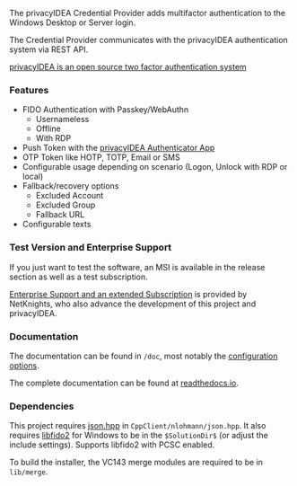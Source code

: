 The privacyIDEA Credential Provider adds multifactor authentication to the Windows Desktop or Server login.

The Credential Provider communicates with the privacyIDEA authentication system via REST API.

[privacyIDEA is an open source two factor authentication system](https://github.com/privacyidea/privacyidea)

### Features
* FIDO Authentication with Passkey/WebAuthn
    - Usernameless
    - Offline
    - With RDP
* Push Token with the [privacyIDEA Authenticator App](https://github.com/privacyidea/pi-authenticator)
* OTP Token like HOTP, TOTP, Email or SMS
* Configurable usage depending on scenario (Logon, Unlock with RDP or local)
* Fallback/recovery options
    - Excluded Account
    - Excluded Group
    - Fallback URL
* Configurable texts

### Test Version and Enterprise Support
If you just want to test the software, an MSI is available in the release section as well as a test subscription.

[Enterprise Support and an extended Subscription](https://netknights.it/en/produkte/privacyidea-credential-provider/) is provided by NetKnights, who also advance the development of this project and privacyIDEA.

### Documentation
The documentation can be found in ``/doc``, most notably the [configuration options](https://github.com/privacyidea/privacyidea-credential-provider/blob/master/doc/configuration.rst).

The complete documentation can be found at [readthedocs.io](https://privacyidea-credential-provider.readthedocs.io/en/latest/index.html).

### Dependencies
This project requires [json.hpp](https://github.com/nlohmann/json) in ``CppClient/nlohmann/json.hpp``.
It also requires [libfido2](https://developers.yubico.com/libfido2/Releases/) for Windows to be in the ``$SolutionDir$`` (or adjust the include settings).
Supports libfido2 with PCSC enabled. 

To build the installer, the VC143 merge modules are required to be in ``lib/merge``.
